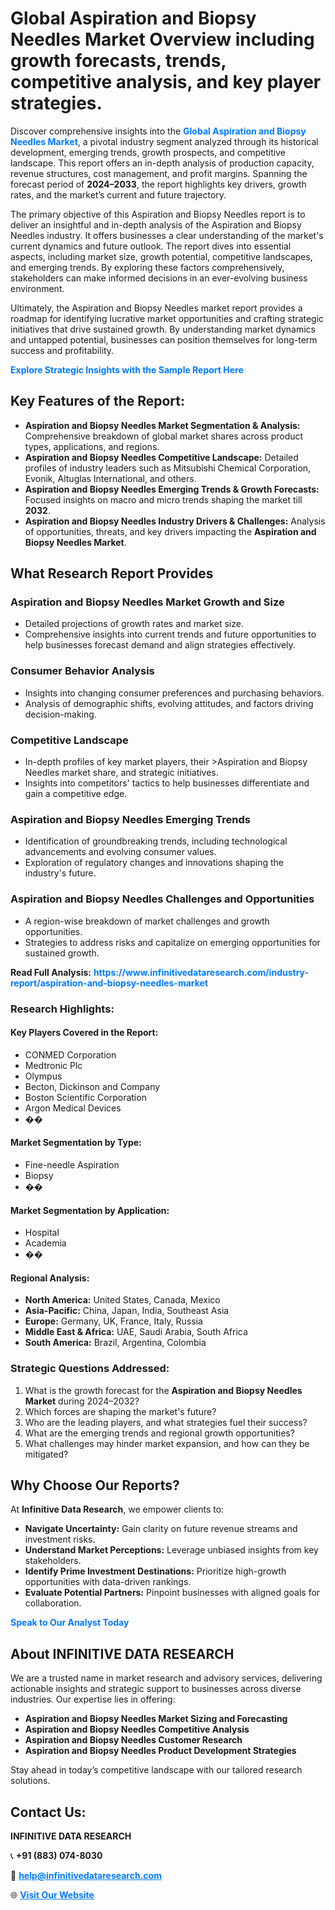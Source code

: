 <h1>Global Aspiration and Biopsy Needles Market Overview including growth forecasts, trends, competitive analysis, and key player strategies.</h1>
<p>
Discover comprehensive insights into the 
<a href="https://www.infinitivedataresearch.com/industry-report/aspiration-and-biopsy-needles-market" rel="dofollow" style="color: #007BFF; text-decoration: none;"><strong>Global Aspiration and Biopsy Needles Market</strong></a>, a pivotal industry segment analyzed through its historical development, emerging trends, growth prospects, and competitive landscape. This report offers an in-depth analysis of production capacity, revenue structures, cost management, and profit margins. Spanning the forecast period of <strong>2024–2033</strong>, the report highlights key drivers, growth rates, and the market’s current and future trajectory.
</p>
<p>
The primary objective of this Aspiration and Biopsy Needles report is to deliver an insightful and in-depth analysis of the Aspiration and Biopsy Needles industry. It offers businesses a clear understanding of the market's current dynamics and future outlook. The report dives into essential aspects, including market size, growth potential, competitive landscapes, and emerging trends. By exploring these factors comprehensively, stakeholders can make informed decisions in an ever-evolving business environment.
</p>
<p>
Ultimately, the Aspiration and Biopsy Needles market report provides a roadmap for identifying lucrative market opportunities and crafting strategic initiatives that drive sustained growth. By understanding market dynamics and untapped potential, businesses can position themselves for long-term success and profitability.
</p>
<p>
<a href="https://www.infinitivedataresearch.com/request-sample/reportId=109370" style="color: #007BFF; text-decoration: none;"><strong>Explore Strategic Insights with the Sample Report Here</strong></a>
</p>

<h2>Key Features of the Report:</h2>
<ul>
<li><strong>Aspiration and Biopsy Needles Market Segmentation & Analysis:</strong> Comprehensive breakdown of global market shares across product types, applications, and regions.</li>
<li><strong>Aspiration and Biopsy Needles Competitive Landscape:</strong> Detailed profiles of industry leaders such as Mitsubishi Chemical Corporation, Evonik, Altuglas International, and others.</li>
<li><strong>Aspiration and Biopsy Needles Emerging Trends & Growth Forecasts:</strong> Focused insights on macro and micro trends shaping the market till <strong>2032</strong>.</li>
<li><strong>Aspiration and Biopsy Needles Industry Drivers & Challenges:</strong> Analysis of opportunities, threats, and key drivers impacting the <strong>Aspiration and Biopsy Needles Market</strong>.</li>
</ul>

<h2>What Research Report Provides</h2>
<h3>Aspiration and Biopsy Needles Market Growth and Size</h3>
<ul>
<li>Detailed projections of growth rates and market size.</li>
<li>Comprehensive insights into current trends and future opportunities to help businesses forecast demand and align strategies effectively.</li>
</ul>

<h3>Consumer Behavior Analysis</h3>
<ul>
<li>Insights into changing consumer preferences and purchasing behaviors.</li>
<li>Analysis of demographic shifts, evolving attitudes, and factors driving decision-making.</li>
</ul>

<h3>Competitive Landscape</h3>
<ul>
<li>In-depth profiles of key market players, their >Aspiration and Biopsy Needles market share, and strategic initiatives.</li>
<li>Insights into competitors' tactics to help businesses differentiate and gain a competitive edge.</li>
</ul>

<h3>Aspiration and Biopsy Needles Emerging Trends</h3>
<ul>
<li>Identification of groundbreaking trends, including technological advancements and evolving consumer values.</li>
<li>Exploration of regulatory changes and innovations shaping the industry's future.</li>
</ul>

<h3>Aspiration and Biopsy Needles Challenges and Opportunities</h3>
<ul>
<li>A region-wise breakdown of market challenges and growth opportunities.</li>
<li>Strategies to address risks and capitalize on emerging opportunities for sustained growth.</li>
</ul>
<p><strong>Read Full Analysis:</strong> <a href="https://www.infinitivedataresearch.com/industry-report/aspiration-and-biopsy-needles-market" rel="dofollow" style="color: #007BFF; text-decoration: none;"><strong>https://www.infinitivedataresearch.com/industry-report/aspiration-and-biopsy-needles-market</strong></a></p>
<h3>Research Highlights:</h3>
<h4>Key Players Covered in the Report:</h4>
<ul><li>CONMED Corporation</li><li>Medtronic Plc</li><li>Olympus</li><li>Becton, Dickinson and Company</li><li>Boston Scientific Corporation</li><li>Argon Medical Devices</li><li>��</li></ul>
<h4>Market Segmentation by Type:</h4>
<ul><li>Fine-needle Aspiration</li><li>Biopsy</li><li>��</li></ul>
<h4>Market Segmentation by Application:</h4>
<ul><li>Hospital</li><li>Academia</li><li>��</li></ul>

<h4>Regional Analysis:</h4>
<ul>
<li><strong>North America:</strong> United States, Canada, Mexico</li>
<li><strong>Asia-Pacific:</strong> China, Japan, India, Southeast Asia</li>
<li><strong>Europe:</strong> Germany, UK, France, Italy, Russia</li>
<li><strong>Middle East & Africa:</strong> UAE, Saudi Arabia, South Africa</li>
<li><strong>South America:</strong> Brazil, Argentina, Colombia</li>
</ul>

<h3>Strategic Questions Addressed:</h3>
<ol>
<li>What is the growth forecast for the <strong>Aspiration and Biopsy Needles Market</strong> during 2024–2032?</li>
<li>Which forces are shaping the market's future?</li>
<li>Who are the leading players, and what strategies fuel their success?</li>
<li>What are the emerging trends and regional growth opportunities?</li>
<li>What challenges may hinder market expansion, and how can they be mitigated?</li>
</ol>

<h2>Why Choose Our Reports?</h2>
<p>At <strong>Infinitive Data Research</strong>, we empower clients to:</p>
<ul>
<li><strong>Navigate Uncertainty:</strong> Gain clarity on future revenue streams and investment risks.</li>
<li><strong>Understand Market Perceptions:</strong> Leverage unbiased insights from key stakeholders.</li>
<li><strong>Identify Prime Investment Destinations:</strong> Prioritize high-growth opportunities with data-driven rankings.</li>
<li><strong>Evaluate Potential Partners:</strong> Pinpoint businesses with aligned goals for collaboration.</li>
</ul>
<p><a href="https://www.infinitivedataresearch.com/industry-report/aspiration-and-biopsy-needles-market" rel="dofollow" style="color: #007BFF; text-decoration: none;"><strong>Speak to Our Analyst Today</strong></a></p>

<h2>About INFINITIVE DATA RESEARCH</h2>
<p>We are a trusted name in market research and advisory services, delivering actionable insights and strategic support to businesses across diverse industries. Our expertise lies in offering:</p>
<ul>
<li><strong>Aspiration and Biopsy Needles Market Sizing and Forecasting</strong></li>
<li><strong>Aspiration and Biopsy Needles Competitive Analysis</strong></li>
<li><strong>Aspiration and Biopsy Needles Customer Research</strong></li>
<li><strong>Aspiration and Biopsy Needles Product Development Strategies</strong></li>
</ul>
<p>Stay ahead in today’s competitive landscape with our tailored research solutions.</p>

<h2>Contact Us:</h2>
<p><strong>INFINITIVE DATA RESEARCH</strong></p>
<p>📞 <strong>+91 (883) 074-8030</strong></p>
<p>📧 <strong><a href="mailto:help@infinitivedataresearch.com" style="color: #007BFF;">help@infinitivedataresearch.com</a></strong></p>
<p>🌐 <strong><a href="https://www.infinitivedataresearch.com" rel="dofollow" style="color: #007BFF;">Visit Our Website</a></strong></p>